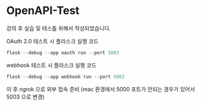 # OpenAPI-Test
강의 후 실습 및 테스틀 위해서 작성되었습니다.

OAuth 2.0 테스트 시 플라스크 실행 코드
~~~python
flask --debug --app oauth run --port 5003
~~~

webhook 테스트 시 플라스크 실행 코드
~~~python
flask --debug --app webhook run --port 5003
~~~

이 후 ngrok 으로 외부 접속 준비
(mac 환경에서 5000 포트가 안되는 경우가 있어서 5003 으로 변경)
